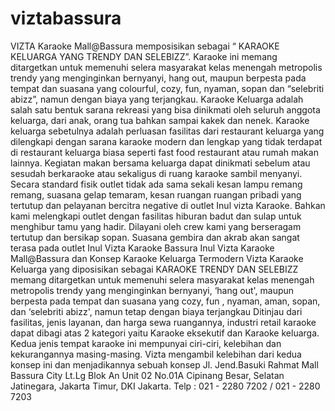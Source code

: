 # viztabassura
VIZTA Karaoke Mall@Bassura memposisikan sebagai “ KARAOKE KELUARGA YANG TRENDY DAN SELEBIZZ”. Karaoke ini memang ditargetkan untuk memenuhi selera masyarakat kelas menengah metropolis trendy yang menginginkan bernyanyi, hang out, maupun berpesta pada tempat dan suasana yang colourful, cozy, fun, nyaman, sopan dan “selebriti abizz”, namun dengan biaya yang terjangkau. Karaoke Keluarga adalah salah satu bentuk sarana rekreasi yang bisa dinikmati oleh seluruh anggota keluarga, dari anak, orang tua bahkan sampai kakek dan nenek. Karaoke keluarga sebetulnya adalah perluasan fasilitas dari restaurant keluarga yang dilengkapi dengan sarana karaoke modern dan lengkap yang tidak terdapat di restaurant keluarga biasa seperti fast food restaurant atau rumah makan lainnya. Kegiatan makan bersama keluarga dapat dinikmati sebelum atau sesudah berkaraoke atau sekaligus di ruang karaoke sambil menyanyi. Secara standard fisik outlet tidak ada sama sekali kesan lampu remang remang, suasana gelap temaram, kesan ruangan ruangan pribadi yang tertutup dan pelayanan bercitra negative di outlet Inul vizta Karaoke. Bahkan kami melengkapi outlet dengan fasilitas hiburan badut dan sulap untuk menghibur tamu yang hadir. Dilayani oleh crew kami yang berseragam tertutup dan bersikap sopan. Suasana gembira dan akrab akan sangat terasa pada outlet Inul Vizta Karaoke Bassura  Inul Vizta Karaoke Mall@Bassura dan Konsep Karaoke Keluarga Termodern Vizta Karaoke Keluarga yang diposisikan sebagai KARAOKE TRENDY DAN SELEBIZZ memang ditargetkan untuk memenuhi selera masyarakat kelas menengah metropolis trendy yang menginginkan bernyanyi, ‘hang out', maupun berpesta pada tempat dan suasana yang cozy, fun , nyaman, aman, sopan, dan ‘selebriti abizz', namun tetap dengan biaya terjangkau Ditinjau dari fasilitas, jenis layanan, dan harga sewa ruangannya, industri retail karaoke dapat dibagi atas 2 kategori yaitu Karaoke eksekutif dan Karaoke keluarga. Kedua jenis tempat karaoke ini mempunyai ciri-ciri, kelebihan dan kekurangannya masing-masing. Vizta mengambil kelebihan dari kedua konsep ini dan menjadikannya sebuah konsep   Jl. Jend.Basuki Rahmat Mall Bassura City Lt.Lg Blok An Unit 02 No.01A Cipinang Besar, Selatan Jatinegara, Jakarta Timur, DKI Jakarta.  Telp : 021 - 2280 7202 / 021 - 2280 7203
